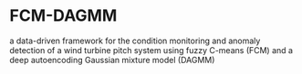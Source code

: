 # FCM-DAGMM
a data-driven framework for the condition monitoring and anomaly detection of a wind turbine pitch system using fuzzy C-means (FCM) and a deep autoencoding Gaussian mixture model (DAGMM)
# 
